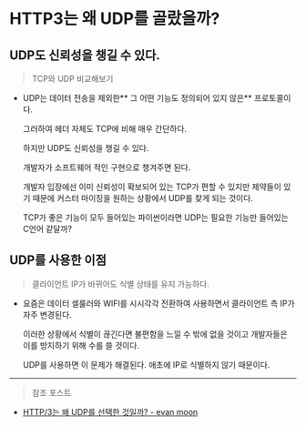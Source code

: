 # HTTP3는 왜 UDP를 골랐을까?


## UDP도 신뢰성을 챙길 수 있다.
> TCP와 UDP 비교해보기
- UDP는 데이터 전송을 제외한** 그 어떤 기능도 정의되어 있지 않은** 프로토콜이다.
  
  그러하여 헤더 자체도 TCP에 비해 매우 간단하다.
  
  하지만 UDP도 신뢰성을 챙길 수 있다.
  
  개발자가 소프트웨어 적인 구현으로 챙겨주면 된다.
  
  개발자 입장에선 이미 신뢰성이 확보되어 있는 TCP가 편할 수 있지만 제약들이 있기 때문에 커스터 마이징을 원하는 상황에서 UDP를 찾게 되는 것이다.
  
  TCP가 좋은 기능이 모두 들어있는 파이썬이라면 UDP는 필요한 기능만 들어있는 C언어 같달까?
  
  
## UDP를 사용한 이점
> 클라이언트 IP가 바뀌어도 식별 상태를 유지 가능하다.
- 요즘은 데이터 셀룰러와 WIFI를 시시각각 전환하여 사용하면서 클라이언트 측 IP가 자주 변경된다.

  이러한 상황에서 식별이 끊긴다면 불편함을 느낄 수 밖에 없을 것이고 개발자들은 이를 방지하기 위해 수를 쓸 것이다.
  
  UDP를 사용하면 이 문제가 해결된다. 애초에 IP로 식별하지 않기 때문이다.


---
> 참조 포스트
- [HTTP/3는 왜 UDP를 선택한 것일까? - evan moon](https://evan-moon.github.io/2019/10/08/what-is-http3/)
